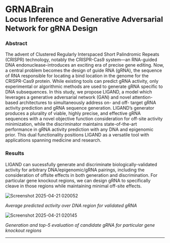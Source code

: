 # GRNABrain<br><sup>Locus Inference and Generative Adversarial Network for gRNA Design</sup>

### Abstract

The advent of Clustered Regularly Interspaced Short Palindromic Repeats (CRISPR) technology, notably the CRISPR-Cas9 system—an RNA-guided DNA endonuclease-introduces an exciting era of precise gene editing. Now, a central problem becomes the design of guide RNA (gRNA), the sequence of RNA responsible for locating a bind location in the genome for the CRISPR-Cas9 protein. While existing tools can predict gRNA activity, only experimental or algorithmic methods are used to generate gRNA specific to DNA subsequences. In this study, we propose LIGAND, a model which leverages a generative adversarial network (GAN) and novel attention-based architectures to simultaneously address on- and off- target gRNA activity prediction and gRNA sequence generation. LIGAND’s generator produces a plurality of viable, highly precise, and effective gRNA sequences with a novel objective function consideration for off-site activity minimization, while the discriminator maintains state-of-the-art performance in gRNA activity prediction with any DNA and epigenomic prior. This dual functionality positions LIGAND as a versatile tool with applications spanning medicine and research.

### Results

LIGAND can sucessfully generate and discriminate biologically-validated activity for arbitrary DNA/epigenomic/gRNA pairings, including the consideration of offsite effects in both generation and discrimination. For particular gene knockout regions, we can design gRNA to specifically cleave in those regions while maintaining minimal off-site effects.

![Screenshot 2025-04-21 020052](https://github.com/user-attachments/assets/65b971bf-fd30-494c-8075-c0150d3b7a2b)

*Average predicted activity over DNA region for validated gRNA*

![Screenshot 2025-04-21 020145](https://github.com/user-attachments/assets/a89894f8-6bbd-4516-8e1d-3fd07cf9baf7)


*Generation and top-5 evaluation of candidate gRNA for particular gene knockout regions*


---
